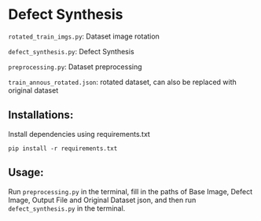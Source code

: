 # Defect Synthesis

`rotated_train_imgs.py`: Dataset image rotation

`defect_synthesis.py`: Defect Synthesis

`preprocessing.py`: Dataset preprocessing

`train_annous_rotated.json`: rotated dataset, can also be replaced with original dataset



## Installations:

Install dependencies using requirements.txt

`pip install -r requirements.txt`



## Usage: 

Run `preprocessing.py` in the terminal, fill in the paths of Base Image, Defect Image, Output File and Original Dataset json, and then run `defect_synthesis.py` in the terminal.
